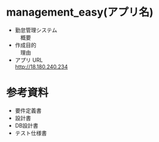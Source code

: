 # management_easy(アプリ名)

- 勤怠管理システム</br>
　概要
- 作成目的</br>
　理由
- アプリ URL</br>
  http://18.180.240.234
# 参考資料
- 要件定義書</br>
- 設計書</br>
- DB設計書</br>
- テスト仕様書</br>
